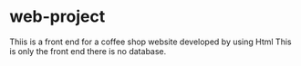 # web-project
Thiis is a front end for a coffee shop website developed by using Html
This is only the front end there is no database.
